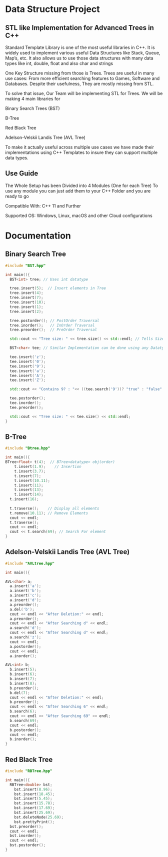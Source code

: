 # Data Structure Project

## STL like Implementation for Advanced Trees in C++

Standard Template Library is one of the most useful libraries in C++.  It is widely used to implement various useful Data Structures like Stack, Queue, Map’s, etc.  It also allows us to use those data structures with many data types like int, double, float and also char and strings

One Key Structure missing from those is Trees. Trees are useful in many use cases: From more efficient searching features to Games, Software and Databases. Despite their usefulness, They are mostly missing from STL.

To solve that issue, Our Team will be implementing STL for Trees. We will be making 4 main libraries for 

Binary Search Trees (BST)

B-Tree

Red Black Tree

Adelson-Velskii Landis Tree (AVL Tree)

To make it actually useful across multiple use cases we have made their implementations using C++ Templates to insure they can support multiple data types.

## Use Guide

The Whole Setup has been Divided into 4 Modules (One for each Tree) To use any module you can just add them to your C++ Folder and you are ready to go

Compatible With: C++ 11 and Further

Supported OS: Windows, Linux, macOS and other Cloud configurations

# Documentation

## Binary Search Tree

```cpp
#include "BST.hpp"

int main(){
  BST<int> tree; // Uses int datatype

  tree.insert(5);  // Insert elements in Tree
  tree.insert(4);
  tree.insert(7);
  tree.insert(10);
  tree.insert(1);
  tree.insert(2);

  tree.postorder(); // PostOrder Traversal
  tree.inorder();   // InOrder Traversal 
  tree.preorder();  // PreOrder Traversal

  std::cout << "Tree size: " << tree.size() << std::endl; // Tells Size of Tree

  BST<char> tee; // Similar Implementation can be done using any Datatype

  tee.insert('z');
  tee.insert('0');
  tee.insert('9');
  tee.insert('a');
  tee.insert('A');
  tee.insert('Z');

  std::cout << "Contains 9? : "<< ((tee.search('9'))? "true" : "false" ) << std::endl;

  tee.postorder();
  tee.inorder();
  tee.preorder();

  std::cout << "Tree size: " << tee.size() << std::endl;
}
```

## B-Tree

```cpp
#include "Btree.hpp"

int main(){
BTree<float> t(4);  // BTree<datatype> obj(order)
	t.insert(1.9);    // Insertion
	t.insert(3.7);
	t.insert(7);
	t.insert(10.11);
	t.insert(11);
	t.insert(13);
	t.insert(14);
  t.insert(16);
  
  t.traverse();    // Display all elements
  t.remove(10.11); // Remove Elements
  cout << endl;
  t.traverse();
  cout << endl;
  cout << t.search(69); // Search For element
}
```

## Adelson-Velskii Landis Tree (AVL Tree)

```cpp
#include "AVLtree.hpp"

int main(){

AVL<char> a;
  a.insert('a');
  a.insert('b');
  a.insert('c');
  a.insert('d');
  a.preorder();
  a.del('b');
  cout << endl << "After Deletion:" << endl;
  a.preorder();
  cout << endl << "After Searching d" << endl;
  a.search('d');
  cout << endl << "After Searching d" << endl;
  a.search('z');
  cout << endl;
  a.postorder();
  cout << endl;
  a.inorder();

AVL<int> b;
  b.insert(5);
  b.insert(6);
  b.insert(7);
  b.insert(8);
  b.preorder();
  b.del(7);
  cout << endl << "After Deletion:" << endl;
  b.preorder();
  cout << endl << "After Searching 6" << endl;
  b.search(6);
  cout << endl << "After Searching 69" << endl;
  b.search(69);
  cout << endl;
  b.postorder();
  cout << endl;
  b.inorder();
}
```

## Red Black Tree

```cpp
#include "RBTree.hpp"  

int main(){
  RBTree<double> bst;
	bst.insert(8.96);
	bst.insert(18.45);
	bst.insert(5.45);
	bst.insert(15.78);
	bst.insert(17.69);
	bst.insert(25.69);
	bst.deleteNode(25.69);
	bst.prettyPrint();
  bst.preorder();
  cout << endl;
  bst.inorder();
  cout << endl;
  bst.postorder();
}
```

